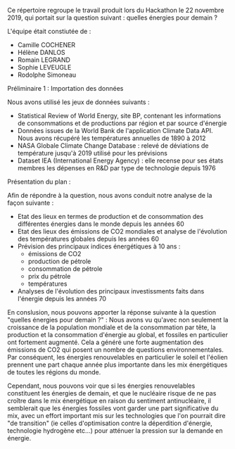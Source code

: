 Ce répertoire regroupe le travail produit lors du Hackathon le 22 novembre 2019, qui portait sur la question suivant : 
quelles énergies pour demain ?

L'équipe était constiutée de :
- Camille COCHENER
- Hélène DANLOS
- Romain LEGRAND
- Sophie LEVEUGLE
- Rodolphe Simoneau

Préliminaire 1 : Importation des données 

Nous avons utilisé les jeux de données suivants :

- Statistical Review of World Energy, site BP, contenant les informations de consommations et de productions par région et par source d'énergie
- Données issues de la World Bank de l'application Climate Data API. Nous avons récupéré les températures annuelles de 1890 à 2012
- NASA Globale Climate Change Database : relevé de déviations de température jusqu'à 2019 utilisé pour les prévisions
- Dataset IEA (International Energy Agency) : elle recense pour ses états membres les dépenses en R&D par type de technologie depuis 1976

Présentation du plan : 

Afin de répondre à la question, nous avons conduit notre analyse de la façon suivante :

- Etat des lieux en termes de production et de consommation des différentes énergies dans le monde depuis les années 60
- Etat des lieux des émissions de CO2 mondiales et analyse de l'évolution des températures globales depuis les années 60
- Prévision des principaux indices énergétiques à 10 ans : 
  - émissions de CO2
  - production de pétrole
  - consommation de pétrole
  - prix du pétrole
  - températures
- Analyses de l'évolution des principaux investissments faits dans l'énergie depuis les années 70

En conslusion, nous pouvons apporter la réponse suivante à la question "quelles énergies pour demain ?" :
Nous avons vu qu'avec non seulement la croissance de la population mondiale et de la consommation par tête, la production et la consommation d'énergie au global, et fossiles en particulier ont fortement augmenté. Cela a généré une forte augmentation des émissions de CO2 qui posent un nombre de questions environnementales. Par conséquent, les énergies renouvelables en particulier le soleil et l'éolien prennent une part chaque année plus importante dans les mix énergétiques de toutes les régions du monde. 

Cependant, nous pouvons voir que si les énergies renouvelables constituent les énergies de demain, et que le nucléaire risque de ne pas croître dans le mix énergétique en raison du sentiment antinucléaire, il semblerait que les énergies fossiles vont garder une part significative du mix, avec un effort important mis sur les technologies que l'on pourrait dire "de transition" (ie celles d'optimisation contre la déperdition d'énergie, technologie hydrogène etc...) pour atténuer la pression sur la demande en énergie.
